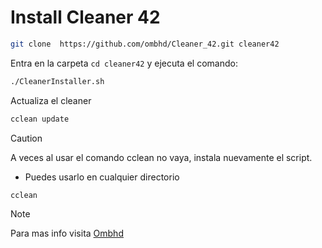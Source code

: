 # Install Cleaner 42

```bash
git clone  https://github.com/ombhd/Cleaner_42.git cleaner42
```
Entra en la carpeta `cd cleaner42` y ejecuta el comando:

```bash
./CleanerInstaller.sh
```

Actualiza el cleaner

```bash
cclean update
```

> [!CAUTION]
> A veces al usar el comando cclean no vaya, instala nuevamente el script.


- Puedes usarlo en cualquier directorio

```bash
cclean
```

> [!NOTE]
> Para mas info visita [Ombhd](https://github.com/ombhd/Cleaner_42)
